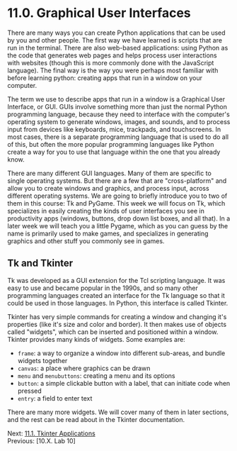 # 11.0. Graphical User Interfaces

There are many ways you can create Python applications that can be used by you and other people. The first way we have
learned is scripts that are run in the terminal. There are also web-based applications: using Python as the code that
generates web pages and helps process user interactions with websites (though this is more commonly done with the
JavaScript language). The final way is the way you were perhaps most familiar with before learning python: creating apps
that run in a window on your computer.

The term we use to describe apps that run in a window is a Graphical User Interface, or GUI. GUIs involve something more
than just the normal Python programming language, because they need to interface with the computer's operating system to
generate windows, images, and sounds, and to process input from devices like keyboards, mice, trackpads, and
touchscreens. In most cases, there is a separate programming language that is used to do all of this, but often the more
popular programming languages like Python create a way for you to use that language within the one that you already
know.

There are many different GUI languages. Many of them are specific to single operating systems. But there are a few that
are "cross-platform" and allow you to create windows and graphics, and process input, across different operating
systems. We are going to briefly introduce you to two of them in this course: Tk and PyGame. This week we will focus on
Tk, which specializes in easily creating the kinds of user interfaces you see in productivity apps (windows, buttons,
drop down list boxes, and all that). In a later week we will teach you a little Pygame, which as you can guess by the
name is primarily used to make games, and specializes in generating graphics and other stuff you commonly see in games.

## Tk and Tkinter

Tk was developed as a GUI extension for the Tcl scripting language. It was easy to use and became popular in the 1990s,
and so many other programming languages created an interface for the Tk language so that it could be used in those
languages. In Python, this interface is called Tkinter.

Tkinter has very simple commands for creating a window and changing it's properties (like it's size and color and
border). It then makes use of objects called "widgets", which can be inserted and positioned within a window. Tkinter
provides many kinds of widgets. Some examples are:

- `frame`: a way to organize a window into different sub-areas, and bundle widgets together
- `canvas`: a place where graphics can be drawn
- `menu` and `menubuttons`: creating a menu and its options
- `button`: a simple clickable button with a label, that can initiate code when pressed
- `entry`: a field to enter text

There are many more widgets. We will cover many of them in later sections, and the rest can be read about in the Tkinter
documentation.

Next: [11.1. Tkinter Applications](11.1.%20Tkinter%20Applications.md)<br>
Previous: [10.X. Lab 10]
